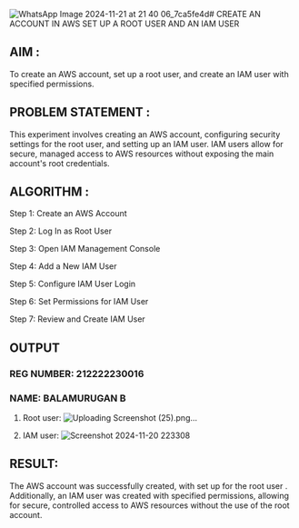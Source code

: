 ![WhatsApp Image 2024-11-21 at 21 40 06_7ca5fe4d](https://github.com/user-attachments/assets/f6b27e81-eda3-4d84-824c-728ef0b66944)# CREATE AN ACCOUNT IN AWS SET UP A ROOT USER AND AN IAM USER
## AIM :
To create an AWS account, set up a root user, and create an IAM user with specified permissions.

## PROBLEM STATEMENT :
This experiment involves creating an AWS account, configuring security settings for the root user, and setting up an IAM user. IAM users allow for secure, managed access to AWS resources without exposing the main account's root credentials.

## ALGORITHM :
Step 1:
Create an AWS Account

Step 2:
Log In as Root User

Step 3:
Open IAM Management Console

Step 4:
Add a New IAM User

Step 5:
Configure IAM User Login

Step 6:
Set Permissions for IAM User

Step 7:
Review and Create IAM User

## OUTPUT
### REG NUMBER: 212222230016
### NAME: BALAMURUGAN B
1. Root user:
   ![Uploading Screenshot (25).png…]()




3. IAM user:
![Screenshot 2024-11-20 223308](https://github.com/user-attachments/assets/f983e54b-5fc0-4c3e-9105-4ab3580c9048)

 
## RESULT:
The AWS account was successfully created, with set up for the root user . Additionally, an IAM user was created with specified permissions, allowing for secure, controlled access to AWS resources without the use of the root account.
 

  


